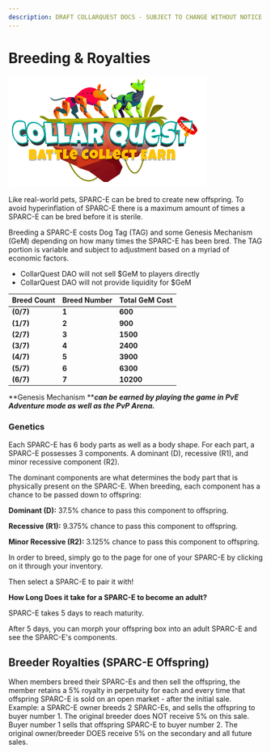 ```yaml
---
description: DRAFT COLLARQUEST DOCS - SUBJECT TO CHANGE WITHOUT NOTICE.
---
```


# Breeding & Royalties

![CollarQuest a Metaverse Play2Earn Ecosystem](../../../.gitbook/assets/CollarQuest-SM.png)

Like real-world pets, SPARC-E can be bred to create new offspring. To avoid hyperinflation of SPARC-E there is a maximum amount of times a SPARC-E can be bred before it is sterile.

Breeding a SPARC-E costs Dog Tag (TAG) and some Genesis Mechanism (GeM) depending on how many times the SPARC-E has been bred. The TAG portion is variable and subject to adjustment based on a myriad of economic factors.

* CollarQuest DAO will not sell $GeM to players directly
* CollarQuest DAO will not provide liquidity for $GeM

| **Breed Count** | **Breed Number** | **Total GeM Cost** |
| --------------- | ---------------- | ------------------ |
| **(0/7)**       | **1**            | **600**            |
| **(1/7)**       | **2**            | **900**            |
| **(2/7)**       | **3**            | **1500**           |
| **(3/7)**       | **4**            | **2400**           |
| **(4/7)**       | **5**            | **3900**           |
| **(5/7)**       | **6**            | **6300**           |
| **(6/7)**       | **7**            | **10200**          |

**Genesis Mechanism **_**can be earned by playing the game in PvE Adventure mode as well as the PvP Arena.**_

### **Genetics**

Each SPARC-E has 6 body parts as well as a body shape. For each part, a SPARC-E possesses 3 components. A dominant (D), recessive (R1), and minor recessive component (R2).

The dominant components are what determines the body part that is physically present on the SPARC-E. When breeding, each component has a chance to be passed down to offspring:

**Dominant (D):** 37.5% chance to pass this component to offspring.

**Recessive (R1):** 9.375% chance to pass this component to offspring.

**Minor Recessive (R2):** 3.125% chance to pass this component to offspring.

In order to breed, simply go to the page for one of your SPARC-E by clicking on it through your inventory.

Then select a SPARC-E to pair it with!

**How Long Does it take for a SPARC-E to become an adult?**

SPARC-E takes 5 days to reach maturity.

After 5 days, you can morph your offspring box into an adult SPARC-E and see the SPARC-E's components.

## Breeder Royalties (SPARC-E Offspring)

When members breed their SPARC-Es and then sell the offspring, the member retains a 5% royalty in perpetuity for each and every time that offspring SPARC-E is sold on an open market - after the initial sale. Example: a SPARC-E owner breeds 2 SPARC-Es, and sells the offspring to buyer number 1. The original breeder does NOT receive 5% on this sale. Buyer number 1 sells that offspring SPARC-E to buyer number 2. The original owner/breeder DOES receive 5% on the secondary and all future sales.
